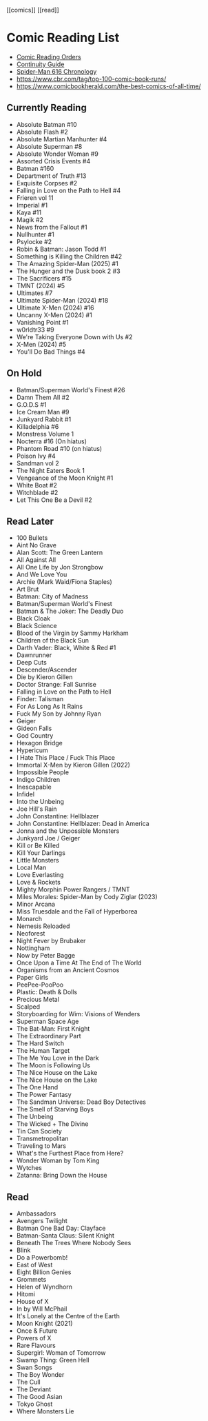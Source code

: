 [[comics]] [[read]]
# Comic Reading List
- [Comic Reading Orders](https://comicbookreadingorders.com/)
- [Continuity Guide](https://www.continuityguide.net)
- [Spider-Man 616 Chronology](https://docs.google.com/spreadsheets/d/1z_Ug8gASt3NFLDSXKn7-XOuPLhbemez55798BRL7t-k)
- https://www.cbr.com/tag/top-100-comic-book-runs/
- https://www.comicbookherald.com/the-best-comics-of-all-time/
## Currently Reading
- Absolute Batman #10
- Absolute Flash #2
- Absolute Martian Manhunter #4
- Absolute Superman #8
- Absolute Wonder Woman #9
- Assorted Crisis Events #4
- Batman #160
- Department of Truth #13
- Exquisite Corpses #2
- Falling in Love on the Path to Hell #4
- Frieren vol 11
- Imperial #1
- Kaya #11
- Magik #2
- News from the Fallout #1
- Nullhunter #1
- Psylocke #2
- Robin & Batman: Jason Todd #1
- Something is Killing the Children #42
- The Amazing Spider-Man (2025) #1
- The Hunger and the Dusk book 2 #3
- The Sacrificers #15
- TMNT (2024) #5
- Ultimates #7
- Ultimate Spider-Man (2024) #18
- Ultimate X-Men (2024) #16
- Uncanny X-Men (2024) #1
- Vanishing Point #1
- w0rldtr33 #9
- We're Taking Everyone Down with Us #2
- X-Men (2024) #5
- You'll Do Bad Things #4
## On Hold
- Batman/Superman World's Finest #26
- Damn Them All #2
- G.O.D.S #1
- Ice Cream Man #9
- Junkyard Rabbit #1
- Killadelphia #6
- Monstress Volume 1
- Nocterra #16 (On hiatus)
- Phantom Road #10 (on hiatus)
- Poison Ivy #4
- Sandman vol 2
- The Night Eaters Book 1
- Vengeance of the Moon Knight #1
- White Boat #2
- Witchblade #2
- Let This One Be a Devil #2
## Read Later
- 100 Bullets
- Aint No Grave
- Alan Scott: The Green Lantern
- All Against All
- All One Life by Jon Strongbow
- And We Love You
- Archie (Mark Waid/Fiona Staples)
- Art Brut
- Batman: City of Madness
- Batman/Superman World's Finest
- Batman & The Joker: The Deadly Duo
- Black Cloak
- Black Science
- Blood of the Virgin by Sammy Harkham
- Children of the Black Sun
- Darth Vader: Black, White & Red #1
- Dawnrunner
- Deep Cuts
- Descender/Ascender
- Die by Kieron Gillen
- Doctor Strange: Fall Sunrise
- Falling in Love on the Path to Hell
- Finder: Talisman
- For As Long As It Rains
- Fuck My Son by Johnny Ryan
- Geiger
- Gideon Falls
- God Country
- Hexagon Bridge
- Hypericum
- I Hate This Place / Fuck This Place
- Immortal X-Men by Kieron Gillen (2022)
- Impossible People
- Indigo Children
- Inescapable
- Infidel
- Into the Unbeing
- Joe Hill's Rain
- John Constantine: Hellblazer
- John Constantine: Hellblazer: Dead in America
- Jonna and the Unpossible Monsters
- Junkyard Joe / Geiger
- Kill or Be Killed
- Kill Your Darlings
- Little Monsters
- Local Man
- Love Everlasting
- Love & Rockets
- Mighty Morphin Power Rangers / TMNT
- Miles Morales: Spider-Man by Cody Ziglar (2023)
- Minor Arcana
- Miss Truesdale and the Fall of Hyperborea
- Monarch
- Nemesis Reloaded
- Neoforest
- Night Fever by Brubaker
- Nottingham
- Now by Peter Bagge
- Once Upon a Time At The End of The World
- Organisms from an Ancient Cosmos
- Paper Girls
- PeePee-PooPoo
- Plastic: Death & Dolls
- Precious Metal
- Scalped
- Storyboarding for Wim: Visions of Wenders
- Superman Space Age
- The Bat-Man: First Knight
- The Extraordinary Part
- The Hard Switch
- The Human Target
- The Me You Love in the Dark
- The Moon is Following Us
- The Nice House on the Lake
- The Nice House on the Lake
- The One Hand
- The Power Fantasy
- The Sandman Universe: Dead Boy Detectives
- The Smell of Starving Boys
- The Unbeing
- The Wicked + The Divine
- Tin Can Society
- Transmetropolitan
- Traveling to Mars
- What's the Furthest Place from Here?
- Wonder Woman by Tom King
- Wytches
- Zatanna: Bring Down the House
## Read
- Ambassadors
- Avengers Twilight
- Batman One Bad Day: Clayface
- Batman-Santa Claus: Silent Knight
- Beneath The Trees Where Nobody Sees
- Blink
- Do a Powerbomb!
- East of West
- Eight Billion Genies
- Grommets
- Helen of Wyndhorn
- Hitomi
- House of X
- In by Will McPhail
- It's Lonely at the Centre of the Earth
-  Moon Knight (2021)
- Once & Future
- Powers of X
- Rare Flavours
- Supergirl: Woman of Tomorrow
- Swamp Thing: Green Hell
- Swan Songs
- The Boy Wonder
- The Cull
- The Deviant
- The Good Asian
- Tokyo Ghost
- Where Monsters Lie
